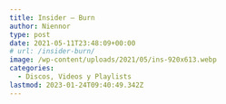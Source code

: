 ```yaml
---
title: Insider – Burn
author: Niennor
type: post
date: 2021-05-11T23:48:09+00:00
# url: /insider-burn/
image: /wp-content/uploads/2021/05/ins-920x613.webp
categories:
  - Discos, Videos y Playlists
lastmod: 2023-01-24T09:40:49.342Z
---
```

